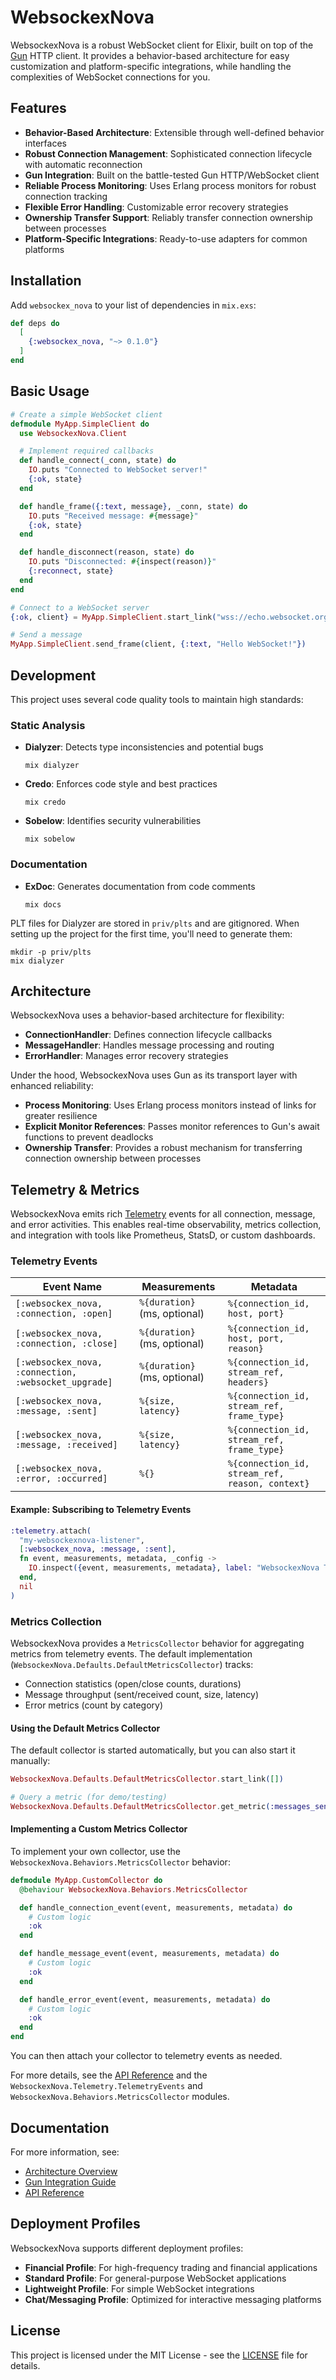 # WebsockexNova

WebsockexNova is a robust WebSocket client for Elixir, built on top of the [Gun](https://github.com/ninenines/gun) HTTP client. It provides a behavior-based architecture for easy customization and platform-specific integrations, while handling the complexities of WebSocket connections for you.

## Features

- **Behavior-Based Architecture**: Extensible through well-defined behavior interfaces
- **Robust Connection Management**: Sophisticated connection lifecycle with automatic reconnection
- **Gun Integration**: Built on the battle-tested Gun HTTP/WebSocket client
- **Reliable Process Monitoring**: Uses Erlang process monitors for robust connection tracking
- **Flexible Error Handling**: Customizable error recovery strategies
- **Ownership Transfer Support**: Reliably transfer connection ownership between processes
- **Platform-Specific Integrations**: Ready-to-use adapters for common platforms

## Installation

Add `websockex_nova` to your list of dependencies in `mix.exs`:

```elixir
def deps do
  [
    {:websockex_nova, "~> 0.1.0"}
  ]
end
```

## Basic Usage

```elixir
# Create a simple WebSocket client
defmodule MyApp.SimpleClient do
  use WebsockexNova.Client

  # Implement required callbacks
  def handle_connect(_conn, state) do
    IO.puts "Connected to WebSocket server!"
    {:ok, state}
  end

  def handle_frame({:text, message}, _conn, state) do
    IO.puts "Received message: #{message}"
    {:ok, state}
  end

  def handle_disconnect(reason, state) do
    IO.puts "Disconnected: #{inspect(reason)}"
    {:reconnect, state}
  end
end

# Connect to a WebSocket server
{:ok, client} = MyApp.SimpleClient.start_link("wss://echo.websocket.org")

# Send a message
MyApp.SimpleClient.send_frame(client, {:text, "Hello WebSocket!"})
```

## Development

This project uses several code quality tools to maintain high standards:

### Static Analysis

- **Dialyzer**: Detects type inconsistencies and potential bugs

  ```
  mix dialyzer
  ```

- **Credo**: Enforces code style and best practices

  ```
  mix credo
  ```

- **Sobelow**: Identifies security vulnerabilities
  ```
  mix sobelow
  ```

### Documentation

- **ExDoc**: Generates documentation from code comments
  ```
  mix docs
  ```

PLT files for Dialyzer are stored in `priv/plts` and are gitignored. When setting up the project for the first time, you'll need to generate them:

```
mkdir -p priv/plts
mix dialyzer
```

## Architecture

WebsockexNova uses a behavior-based architecture for flexibility:

- **ConnectionHandler**: Defines connection lifecycle callbacks
- **MessageHandler**: Handles message processing and routing
- **ErrorHandler**: Manages error recovery strategies

Under the hood, WebsockexNova uses Gun as its transport layer with enhanced reliability:

- **Process Monitoring**: Uses Erlang process monitors instead of links for greater resilience
- **Explicit Monitor References**: Passes monitor references to Gun's await functions to prevent deadlocks
- **Ownership Transfer**: Provides a robust mechanism for transferring connection ownership between processes

## Telemetry & Metrics

WebsockexNova emits rich [Telemetry](https://hexdocs.pm/telemetry/telemetry.html) events for all connection, message, and error activities. This enables real-time observability, metrics collection, and integration with tools like Prometheus, StatsD, or custom dashboards.

### Telemetry Events

| Event Name                                           | Measurements                 | Metadata                                        |
| ---------------------------------------------------- | ---------------------------- | ----------------------------------------------- |
| `[:websockex_nova, :connection, :open]`              | `%{duration}` (ms, optional) | `%{connection_id, host, port}`                  |
| `[:websockex_nova, :connection, :close]`             | `%{duration}` (ms, optional) | `%{connection_id, host, port, reason}`          |
| `[:websockex_nova, :connection, :websocket_upgrade]` | `%{duration}` (ms, optional) | `%{connection_id, stream_ref, headers}`         |
| `[:websockex_nova, :message, :sent]`                 | `%{size, latency}`           | `%{connection_id, stream_ref, frame_type}`      |
| `[:websockex_nova, :message, :received]`             | `%{size, latency}`           | `%{connection_id, stream_ref, frame_type}`      |
| `[:websockex_nova, :error, :occurred]`               | `%{}`                        | `%{connection_id, stream_ref, reason, context}` |

#### Example: Subscribing to Telemetry Events

```elixir
:telemetry.attach(
  "my-websockexnova-listener",
  [:websockex_nova, :message, :sent],
  fn event, measurements, metadata, _config ->
    IO.inspect({event, measurements, metadata}, label: "WebsockexNova Telemetry")
  end,
  nil
)
```

### Metrics Collection

WebsockexNova provides a `MetricsCollector` behavior for aggregating metrics from telemetry events. The default implementation (`WebsockexNova.Defaults.DefaultMetricsCollector`) tracks:

- Connection statistics (open/close counts, durations)
- Message throughput (sent/received count, size, latency)
- Error metrics (count by category)

#### Using the Default Metrics Collector

The default collector is started automatically, but you can also start it manually:

```elixir
WebsockexNova.Defaults.DefaultMetricsCollector.start_link([])

# Query a metric (for demo/testing)
WebsockexNova.Defaults.DefaultMetricsCollector.get_metric(:messages_sent)
```

#### Implementing a Custom Metrics Collector

To implement your own collector, use the `WebsockexNova.Behaviors.MetricsCollector` behavior:

```elixir
defmodule MyApp.CustomCollector do
  @behaviour WebsockexNova.Behaviors.MetricsCollector

  def handle_connection_event(event, measurements, metadata) do
    # Custom logic
    :ok
  end

  def handle_message_event(event, measurements, metadata) do
    # Custom logic
    :ok
  end

  def handle_error_event(event, measurements, metadata) do
    # Custom logic
    :ok
  end
end
```

You can then attach your collector to telemetry events as needed.

For more details, see the [API Reference](https://hexdocs.pm/websockex_nova) and the `WebsockexNova.Telemetry.TelemetryEvents` and `WebsockexNova.Behaviors.MetricsCollector` modules.

## Documentation

For more information, see:

- [Architecture Overview](docs/architecture.md)
- [Gun Integration Guide](docs/guides/gun_integration.md)
- [API Reference](https://hexdocs.pm/websockex_nova)

## Deployment Profiles

WebsockexNova supports different deployment profiles:

- **Financial Profile**: For high-frequency trading and financial applications
- **Standard Profile**: For general-purpose WebSocket applications
- **Lightweight Profile**: For simple WebSocket integrations
- **Chat/Messaging Profile**: Optimized for interactive messaging platforms

## License

This project is licensed under the MIT License - see the [LICENSE](LICENSE) file for details.
